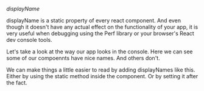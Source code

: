 *displayName*

displayName is a static property of every react component. And even though it doesn't have any actual effect on the functionality of your app, it is very useful when debugging using the Perf library or your browser's React dev console tools.

Let's take a look at the way our app looks in the console. Here we can see some of our compoennts have nice names. And others don't.

We can make things a little easier to read by adding displayNames like this. Either by using the static method inside the component. Or by setting it after the fact.
